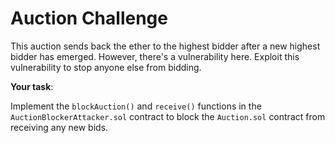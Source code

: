 # Auction Challenge

This auction sends back the ether to the highest bidder after a new highest bidder has emerged. However, there's a vulnerability here. Exploit this vulnerability to stop anyone else from bidding.

**Your task**:

Implement the `blockAuction()` and `receive()` functions in the `AuctionBlockerAttacker.sol` contract to block the `Auction.sol` contract from receiving any new bids.
